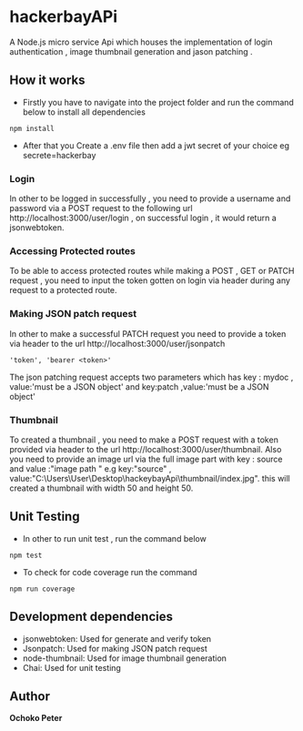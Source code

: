 # hackerbayAPi

A Node.js micro service Api  which houses the implementation of login authentication , image thumbnail generation and jason patching .

## How it works

* Firstly you have to navigate into the project folder and run the command below to install all dependencies

```
npm install

```
* After that you Create a .env file then add a jwt secret of your choice eg secrete=hackerbay


### Login

In other to be logged in successfully , you need to provide a username and password via a POST request to the  following 
url http://localhost:3000/user/login , on successful login , it would return a jsonwebtoken.


### Accessing Protected routes

To be able to access protected routes while making a POST , GET or PATCH request , you need to input the token gotten on login via header during any request to a protected route.


### Making JSON patch request

In other to make a successful PATCH request you need to provide a token via header to the url http://localhost:3000/user/jsonpatch

```
'token', 'bearer <token>'

```
The json patching request accepts two parameters which has key : mydoc , value:'must be a JSON object'  and key:patch ,value:'must be a JSON object'


### Thumbnail

To created  a thumbnail , you need to make a POST request with a token provided via header to the url http://localhost:3000/user/thumbnail. Also you need to provide an image url via the full image part with key : source and value :"image path " e.g key:"source" , value:"C:\Users\User\Desktop\hackeybayApi\thumbnail/index.jpg". this will created a thumbnail with width 50 and height 50.

## Unit Testing

* In other to run unit test , run the command below

```
npm test

```

* To check for code coverage run the command

```
npm run coverage

```


##  Development dependencies  

* jsonwebtoken: Used for generate and verify token
* Jsonpatch: Used for making JSON patch request
* node-thumbnail: Used for image thumbnail generation
* Chai: Used for unit testing


## Author
**Ochoko Peter** 